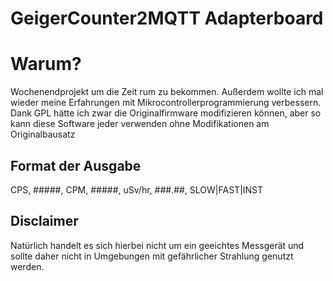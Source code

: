 # GeigerCounter2MQTT Adapterboard

# Warum? 
Wochenendprojekt um die Zeit rum zu bekommen. Außerdem wollte ich mal wieder meine Erfahrungen mit Mikrocontrollerprogrammierung verbessern. 
Dank GPL hätte ich zwar die Originalfirmware modifizieren können, aber so kann diese Software jeder verwenden ohne Modifikationen am Originalbausatz

## Format der Ausgabe  
CPS, #####, CPM, #####, uSv/hr, ###.##, SLOW|FAST|INST

## Disclaimer 
Natürlich handelt es sich hierbei nicht um ein geeichtes Messgerät und sollte daher nicht in Umgebungen mit gefährlicher Strahlung genutzt werden. 
